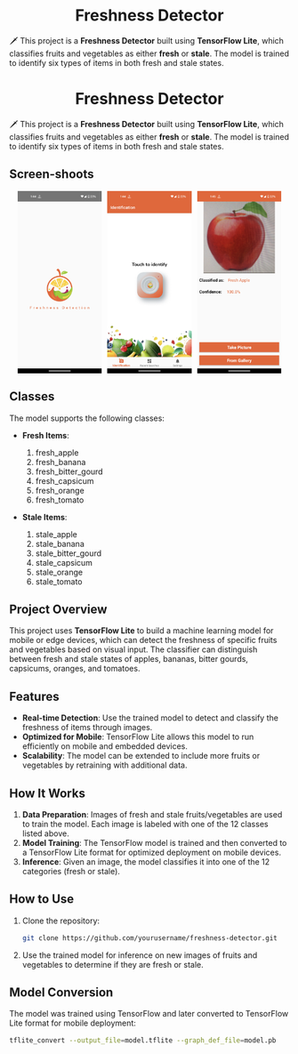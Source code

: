 <h1 align="center">Freshness Detector</h1>    

🗡️ This project is a **Freshness Detector** built using **TensorFlow Lite**, which classifies fruits and vegetables as either **fresh** or **stale**. The model is trained to identify six types of items in both fresh and stale states.

<h1 align="center">Freshness Detector</h1>    

🗡️ This project is a **Freshness Detector** built using **TensorFlow Lite**, which classifies fruits and vegetables as either **fresh** or **stale**. The model is trained to identify six types of items in both fresh and stale states.

## Screen-shoots

<div style="display: flex; justify-content: center; gap: 10px;">
    <img src="figure/figure1.png" alt="figure1" style="width: 30%;">
    <img src="figure/figure2.png" alt="figure2" style="width: 30%;">
    <img src="figure/figure3.png" alt="figure3" style="width: 30%;">
</div>


## Classes
The model supports the following classes:
- **Fresh Items**:
    1. fresh_apple
    2. fresh_banana
    3. fresh_bitter_gourd
    4. fresh_capsicum
    5. fresh_orange
    6. fresh_tomato

- **Stale Items**:
    1. stale_apple
    2. stale_banana
    3. stale_bitter_gourd
    4. stale_capsicum
    5. stale_orange
    6. stale_tomato

## Project Overview

This project uses **TensorFlow Lite** to build a machine learning model for mobile or edge devices, which can detect the freshness of specific fruits and vegetables based on visual input. The classifier can distinguish between fresh and stale states of apples, bananas, bitter gourds, capsicums, oranges, and tomatoes.

## Features

- **Real-time Detection**: Use the trained model to detect and classify the freshness of items through images.
- **Optimized for Mobile**: TensorFlow Lite allows this model to run efficiently on mobile and embedded devices.
- **Scalability**: The model can be extended to include more fruits or vegetables by retraining with additional data.

## How It Works

1. **Data Preparation**: Images of fresh and stale fruits/vegetables are used to train the model. Each image is labeled with one of the 12 classes listed above.
2. **Model Training**: The TensorFlow model is trained and then converted to a TensorFlow Lite format for optimized deployment on mobile devices.
3. **Inference**: Given an image, the model classifies it into one of the 12 categories (fresh or stale).

## How to Use

1. Clone the repository:
    ```bash
    git clone https://github.com/yourusername/freshness-detector.git
    ```


4. Use the trained model for inference on new images of fruits and vegetables to determine if they are fresh or stale.

## Model Conversion

The model was trained using TensorFlow and later converted to TensorFlow Lite format for mobile deployment:
```bash
tflite_convert --output_file=model.tflite --graph_def_file=model.pb
